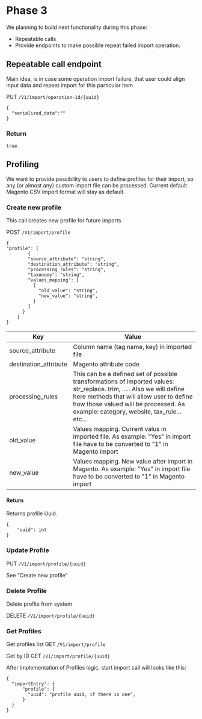 # Phase 3

We planning to build next functionality during this phase:
* Repeatable calls
* Provide endpoints to make possible repeat failed import operation. 

## Repeatable call endpoint

Main idea, is in case some operation import failure, that user could align input data and repeat import for this particular item

PUT  `/V1/import/operation-id/{uuid}`
 
```
{
  "serialized_data":""
}
```

### Return

```
true
```


## Profiling

We want to provide possibility to users to define profiles for their import, so any (or almost any) custom import file can be processed.
Current default Magento CSV import format will stay as default. 

### Create new profile

This call creates new profile for future imports

POST  `/V1/import/profile`

```
{
"profile": [
     	{
        "source_attribute": "string",
        "destination_attribute": "string",
        "processing_rules": "string",
        "taxonomy": "string",
        "values_mapping": [
          {
            "old_value": "string",
            "new_value": "string",
          }
        ]
      }
    ]
}
```


| Key | Value |
| --- | --- |
| source_attribute | Column name (tag name, key) in imported file |
| destination_attribute | Magento attribute code |
| processing_rules | This can be a defined set of possible transformations of imported values: str_replace. trim, ..... Also we will define here methods that will allow user to define how those valued will be processed. As example: category, website, tax_rule... etc... |
| old_value | Values mapping. Current valus in imported file. As example: "Yes" in import file have to be converted to "1" in Magento import |
| new_value | Values mapping. New value after import in Magento. As example: "Yes" in import file have to be converted to "1" in Magento import  |


#### Return

Returns profile Uuid.

```
{
	"uuid": int
}
```

### Update Profile

PUT  `/V1/import/profile/{uuid}`

See “Create new profile“

### Delete Profile 

Delete profile from system

DELETE  `/V1/import/profile/{uuid}`

### Get Profiles

Get profiles list
GET  `/V1/import/profile`

Get by ID
GET  `/V1/import/profile/{uuid}`

After implementation of Profiles logic, start import call will looks like this: 

```
{
  "importEntry": {
      "profile": {
        "uuid": "profile uuid, if there is one",
      }
  }
}
```

